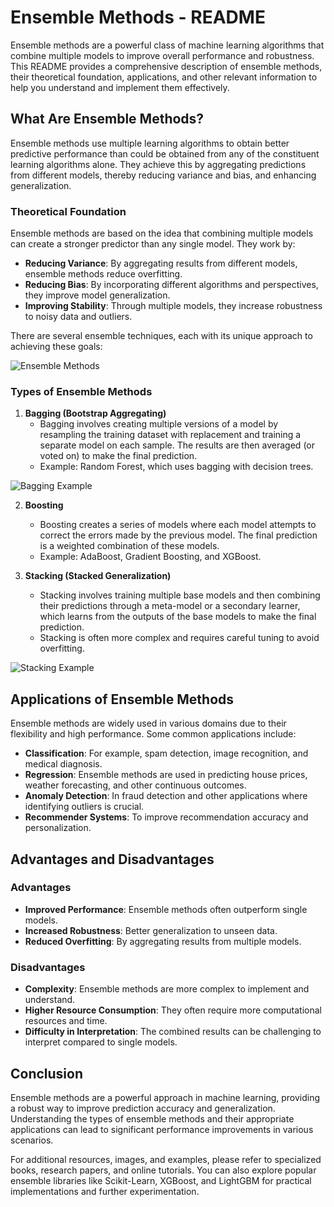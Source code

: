 # Ensemble Methods - README

Ensemble methods are a powerful class of machine learning algorithms that combine multiple models to improve overall performance and robustness. This README provides a comprehensive description of ensemble methods, their theoretical foundation, applications, and other relevant information to help you understand and implement them effectively.

## What Are Ensemble Methods?
Ensemble methods use multiple learning algorithms to obtain better predictive performance than could be obtained from any of the constituent learning algorithms alone. They achieve this by aggregating predictions from different models, thereby reducing variance and bias, and enhancing generalization.

### Theoretical Foundation
Ensemble methods are based on the idea that combining multiple models can create a stronger predictor than any single model. They work by:
- **Reducing Variance**: By aggregating results from different models, ensemble methods reduce overfitting.
- **Reducing Bias**: By incorporating different algorithms and perspectives, they improve model generalization.
- **Improving Stability**: Through multiple models, they increase robustness to noisy data and outliers.

There are several ensemble techniques, each with its unique approach to achieving these goals:

![Ensemble Methods](https://miro.medium.com/v2/resize:fit:1400/1*Naj64WlDU1L9X3uNBCTf6A.png) 

### Types of Ensemble Methods
1. **Bagging (Bootstrap Aggregating)**
   - Bagging involves creating multiple versions of a model by resampling the training dataset with replacement and training a separate model on each sample. The results are then averaged (or voted on) to make the final prediction.
   - Example: Random Forest, which uses bagging with decision trees.

![Bagging Example](https://miro.medium.com/v2/resize:fit:1400/1*JlLQT-ViSrmrqXuqaf5eeQ.jpeg) 

2. **Boosting**
   - Boosting creates a series of models where each model attempts to correct the errors made by the previous model. The final prediction is a weighted combination of these models.
   - Example: AdaBoost, Gradient Boosting, and XGBoost.

3. **Stacking (Stacked Generalization)**
   - Stacking involves training multiple base models and then combining their predictions through a meta-model or a secondary learner, which learns from the outputs of the base models to make the final prediction.
   - Stacking is often more complex and requires careful tuning to avoid overfitting.

![Stacking Example](https://miro.medium.com/v2/resize:fit:2000/1*T0L64nrOJSr8-LRJlWfLtQ.jpeg) 

## Applications of Ensemble Methods
Ensemble methods are widely used in various domains due to their flexibility and high performance. Some common applications include:
- **Classification**: For example, spam detection, image recognition, and medical diagnosis.
- **Regression**: Ensemble methods are used in predicting house prices, weather forecasting, and other continuous outcomes.
- **Anomaly Detection**: In fraud detection and other applications where identifying outliers is crucial.
- **Recommender Systems**: To improve recommendation accuracy and personalization.

## Advantages and Disadvantages
### Advantages
- **Improved Performance**: Ensemble methods often outperform single models.
- **Increased Robustness**: Better generalization to unseen data.
- **Reduced Overfitting**: By aggregating results from multiple models.

### Disadvantages
- **Complexity**: Ensemble methods are more complex to implement and understand.
- **Higher Resource Consumption**: They often require more computational resources and time.
- **Difficulty in Interpretation**: The combined results can be challenging to interpret compared to single models.

## Conclusion
Ensemble methods are a powerful approach in machine learning, providing a robust way to improve prediction accuracy and generalization. Understanding the types of ensemble methods and their appropriate applications can lead to significant performance improvements in various scenarios.

For additional resources, images, and examples, please refer to specialized books, research papers, and online tutorials. You can also explore popular ensemble libraries like Scikit-Learn, XGBoost, and LightGBM for practical implementations and further experimentation.